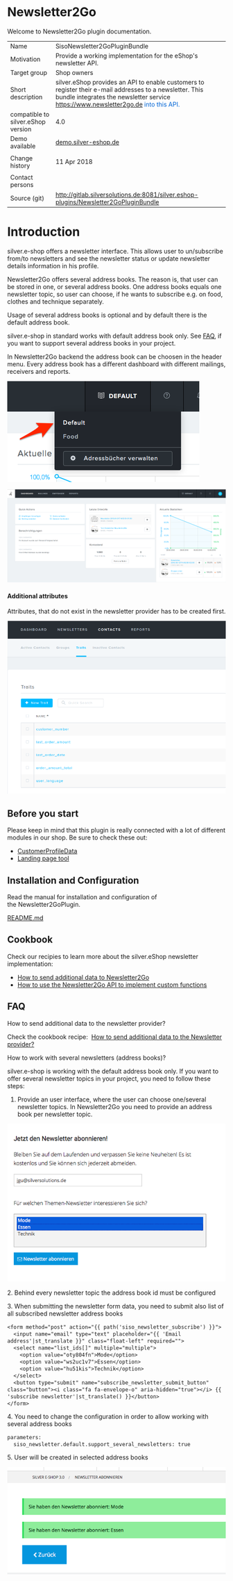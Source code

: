 # Newsletter2Go 

Welcome to Newsletter2Go plugin documentation.

<table>
<tbody>
<tr class="odd">
<td>Name</td>
<td>SisoNewsletter2GoPluginBundle</td>
</tr>
<tr class="even">
<td>Motivation</td>
<td>Provide a working implementation for the eShop's newsletter API.</td>
</tr>
<tr class="odd">
<td>Target group</td>
<td>Shop owners</td>
</tr>
<tr class="even">
<td>Short description</td>
<td>silver.eShop provides an API to enable customers to register their e-mail addresses to a newsletter. This bundle integrates the newsletter service <span style="color: rgb(3,102,214);"><a href="https://www.newsletter2go.de" class="external-link">https://www.newsletter2go.de</a> into this API.</td>
</tr>
<tr class="odd">
<td>compatible to silver.eShop version</td>
<td>4.0</td>
</tr>
<tr class="even">
<td>Demo available</td>
<td><a href="http://demo.silver-eshop.de/" class="external-link">demo.silver-eshop.de</a></td>
</tr>
<tr class="odd">
<td>Change history</td>
<td><div class="content-wrapper">
<p>11 Apr 2018 </p>
</td>
</tr>
<tr class="even">
<td>Contact persons</td>
<td><br />
</td>
</tr>
<tr class="odd">
<td>Source (git)</td>
<td><a href="http://gitlab.silversolutions.de:8081/silver.eshop-plugins/Newsletter2GoPluginBundle" class="external-link">http://gitlab.silversolutions.de:8081/silver.eshop-plugins/Newsletter2GoPluginBundle</a></td>
</tr>
</tbody>
</table>

# Introduction

silver.e-shop offers a newsletter interface. This allows user to un/subscribe from/to newsletters and see the newsletter status or update newsletter details information in his profile.

Newsletter2Go offers several address books. The reason is, that user can be stored in one, or several address books. One address books equals one newsletter topic, so user can choose, if he wants to subscribe e.g. on food, clothes and technique separately.

Usage of several address books is optional and by default there is the default address book.

silver.e-shop in standard works with default address book only. See [FAQ](Newsletter2Go---FAQ_29819459.html), if you want to support several address books in your project.

In Newsletter2Go backend the address book can be choosen in the header menu. Every address book has a different dashboard with different mailings, receivers and reports.

![](../img/newsletter2go_1.png)

![](../img/newsletter2go_2.png)

#### Additional attributes

Attributes, that do not exist in the newsletter provider has to be created first.

![](../img/newsletter2go_3.png)

## Before you start 

Please keep in mind that this plugin is really connected with a lot of different modules in our shop. Be sure to check these out:

  - [CustomerProfileData](Customers_29819216.html)
  - [Landing page tool](/pages/createpage.action?spaceKey=EC14&title=Landing+page+tool&linkCreation=true&fromPageId=29819223)

## Installation and Configuration

Read the manual for installation and configuration of the Newsletter2GoPlugin.

[README.md](http://gitlab.silversolutions.de:8081/silver.eshop-plugins/Newsletter2GoPluginBundle/blob/master/README.md)

## Cookbook

Check our recipies to learn more about the silver.eShop newsletter implementation:

  - [How to send additional data to Newsletter2Go](https://doc.silver-eshop.de/display/EC14/How+to+send+additional+data+to+Newsletter2Go)
  - [How to use the Newsletter2Go API to implement custom functions](https://doc.silver-eshop.de/display/EC14/How+to+use+the+Newsletter2Go+API+to+implement+custom+functions)

## FAQ

How to send additional data to the newsletter provider?

Check the cookbook recipe:  [How to send additional data to the Newsletter provider?](https://doc.silver-eshop.de/display/EC14/How+to+send+additional+data+to+Newsletter2Go)

How to work with several newsletters (address books)?

silver.e-shop is working with the default address book only. If you want to offer several newsletter topics in your project, you need to follow these steps:

1.  Provide an user interface, where the user can choose one/several newsletter topics. In Newsletter2Go you need to provide an address book per newsletter topic.

![](../img/newsletter2go_4.png)

2\. Behind every newsletter topic the address book id must be configured

3\. When submitting the newsletter form data, you need to submit also list of all subscribed newsletter address books

``` 
<form method="post" action="{{ path('siso_newsletter_subscribe') }}">
  <input name="email" type="text" placeholder="{{ 'Email address'|st_translate }}" class="float-left" required="">
  <select name="list_ids[]" multiple="multiple">
    <option value="oty804fn">Mode</option>
    <option value="ws2uc1v7">Essen</option>
    <option value="hu51kis">Technik</option>
  </select>
  <button type="submit" name="subscribe_newsletter_submit_button" class="button"><i class="fa fa-envelope-o" aria-hidden="true"></i> {{ 'subscribe newsletter'|st_translate() }}</button>
</form>
```

4\. You need to change the configuration in order to allow working with several address books

``` 
parameters:
  siso_newsletter.default.support_several_newsletters: true
```

5\. User will be created in selected address books

![](../img/newsletter2go_5.png)
